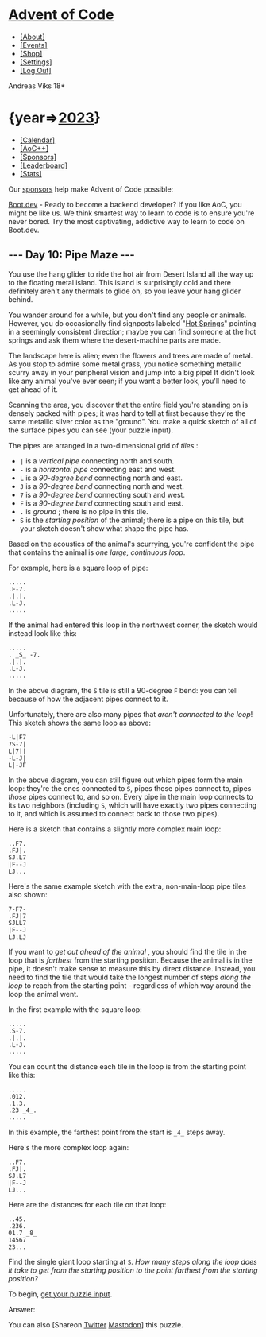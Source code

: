 # [Advent of Code](https://adventofcode.com/2023/day/10)

  * [[About]](https://adventofcode.com/2023/about)
  * [[Events]](https://adventofcode.com/2023/events)
  * [[Shop]](https://teespring.com/stores/advent-of-code)
  * [[Settings]](https://adventofcode.com/2023/settings)
  * [[Log Out]](https://adventofcode.com/2023/auth/logout)

Andreas Viks 18*

#   {year=>[2023](https://adventofcode.com/2023)}

  * [[Calendar]](https://adventofcode.com/2023)
  * [[AoC++]](https://adventofcode.com/2023/support)
  * [[Sponsors]](https://adventofcode.com/2023/sponsors)
  * [[Leaderboard]](https://adventofcode.com/2023/leaderboard)
  * [[Stats]](https://adventofcode.com/2023/stats)

Our [sponsors](https://adventofcode.com/2023/sponsors) help make Advent of Code possible:

[Boot.dev](https://www.boot.dev?promo=ADVENTOFCODE) \- Ready to become a
backend developer? If you like AoC, you might be like us. We think smartest
way to learn to code is to ensure you're never bored. Try the most
captivating, addictive way to learn to code on Boot.dev.

## \--- Day 10: Pipe Maze ---

You use the hang glider to ride the hot air from Desert Island all the way up
to the floating metal island. This island is surprisingly cold and there
definitely aren't any thermals to glide on, so you leave your hang glider
behind.

You wander around for a while, but you don't find any people or animals.
However, you do occasionally find signposts labeled "[Hot
Springs](https://en.wikipedia.org/wiki/Hot_spring)" pointing in a seemingly
consistent direction; maybe you can find someone at the hot springs and ask
them where the desert-machine parts are made.

The landscape here is alien; even the flowers and trees are made of metal. As
you stop to admire some metal grass, you notice something metallic scurry away
in your peripheral vision and jump into a big pipe! It didn't look like any
animal you've ever seen; if you want a better look, you'll need to get ahead
of it.

Scanning the area, you discover that the entire field you're standing on is
densely packed with pipes; it was hard to tell at first because they're the
same metallic silver color as the "ground". You make a quick sketch of all of
the surface pipes you can see (your puzzle input).

The pipes are arranged in a two-dimensional grid of _tiles_ :

  * `|` is a _vertical pipe_ connecting north and south.
  * `-` is a _horizontal pipe_ connecting east and west.
  * `L` is a _90-degree bend_ connecting north and east.
  * `J` is a _90-degree bend_ connecting north and west.
  * `7` is a _90-degree bend_ connecting south and west.
  * `F` is a _90-degree bend_ connecting south and east.
  * `.` is _ground_ ; there is no pipe in this tile.
  * `S` is the _starting position_ of the animal; there is a pipe on this tile, but your sketch doesn't show what shape the pipe has.

Based on the acoustics of the animal's scurrying, you're confident the pipe
that contains the animal is _one large, continuous loop_.

For example, here is a square loop of pipe:

    
    
    .....
    .F-7.
    .|.|.
    .L-J.
    .....
    

If the animal had entered this loop in the northwest corner, the sketch would
instead look like this:

    
    
    .....
    . _S_ -7.
    .|.|.
    .L-J.
    .....
    

In the above diagram, the `S` tile is still a 90-degree `F` bend: you can tell
because of how the adjacent pipes connect to it.

Unfortunately, there are also many pipes that _aren't connected to the loop_!
This sketch shows the same loop as above:

    
    
    -L|F7
    7S-7|
    L|7||
    -L-J|
    L|-JF
    

In the above diagram, you can still figure out which pipes form the main loop:
they're the ones connected to `S`, pipes those pipes connect to, pipes _those_
pipes connect to, and so on. Every pipe in the main loop connects to its two
neighbors (including `S`, which will have exactly two pipes connecting to it,
and which is assumed to connect back to those two pipes).

Here is a sketch that contains a slightly more complex main loop:

    
    
    ..F7.
    .FJ|.
    SJ.L7
    |F--J
    LJ...
    

Here's the same example sketch with the extra, non-main-loop pipe tiles also
shown:

    
    
    7-F7-
    .FJ|7
    SJLL7
    |F--J
    LJ.LJ
    

If you want to _get out ahead of the animal_ , you should find the tile in the
loop that is _farthest_ from the starting position. Because the animal is in
the pipe, it doesn't make sense to measure this by direct distance. Instead,
you need to find the tile that would take the longest number of steps _along
the loop_ to reach from the starting point - regardless of which way around
the loop the animal went.

In the first example with the square loop:

    
    
    .....
    .S-7.
    .|.|.
    .L-J.
    .....
    

You can count the distance each tile in the loop is from the starting point
like this:

    
    
    .....
    .012.
    .1.3.
    .23 _4_.
    .....
    

In this example, the farthest point from the start is `_4_` steps away.

Here's the more complex loop again:

    
    
    ..F7.
    .FJ|.
    SJ.L7
    |F--J
    LJ...
    

Here are the distances for each tile on that loop:

    
    
    ..45.
    .236.
    01.7 _8_
    14567
    23...
    

Find the single giant loop starting at `S`. _How many steps along the loop
does it take to get from the starting position to the point farthest from the
starting position?_

To begin, [get your puzzle input](https://adventofcode.com/2023/day/10/input).

Answer:

You can also [Shareon
[Twitter](https://twitter.com/intent/tweet?text=%22Pipe+Maze%22+%2D+Day+10+%2D+Advent+of+Code+2023&url=https%3A%2F%2Fadventofcode%2Ecom%2F2023%2Fday%2F10&related=ericwastl&hashtags=AdventOfCode)
[Mastodon](javascript:void\(0\);)] this puzzle.

